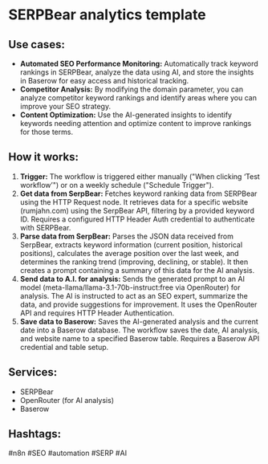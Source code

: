 # SERPBear analytics template

## Use cases:

- **Automated SEO Performance Monitoring:** Automatically track keyword rankings in SERPBear, analyze the data using AI, and store the insights in Baserow for easy access and historical tracking.
- **Competitor Analysis:** By modifying the domain parameter, you can analyze competitor keyword rankings and identify areas where you can improve your SEO strategy.
- **Content Optimization:** Use the AI-generated insights to identify keywords needing attention and optimize content to improve rankings for those terms.

## How it works:

1.  **Trigger:** The workflow is triggered either manually ("When clicking ‘Test workflow’") or on a weekly schedule ("Schedule Trigger").
2.  **Get data from SerpBear:** Fetches keyword ranking data from SERPBear using the HTTP Request node. It retrieves data for a specific website (rumjahn.com) using the SerpBear API, filtering by a provided keyword ID. Requires a configured HTTP Header Auth credential to authenticate with SERPBear.
3.  **Parse data from SerpBear:** Parses the JSON data received from SerpBear, extracts keyword information (current position, historical positions), calculates the average position over the last week, and determines the ranking trend (improving, declining, or stable). It then creates a prompt containing a summary of this data for the AI analysis.
4.  **Send data to A.I. for analysis:** Sends the generated prompt to an AI model (meta-llama/llama-3.1-70b-instruct:free via OpenRouter) for analysis.  The AI is instructed to act as an SEO expert, summarize the data, and provide suggestions for improvement.  It uses the OpenRouter API and requires HTTP Header Authentication.
5.  **Save data to Baserow:** Saves the AI-generated analysis and the current date into a Baserow database. The workflow saves the date, AI analysis, and website name to a specified Baserow table. Requires a Baserow API credential and table setup.

## Services:

*   SERPBear
*   OpenRouter (for AI analysis)
*   Baserow

## Hashtags:

#n8n #SEO #automation #SERP #AI
